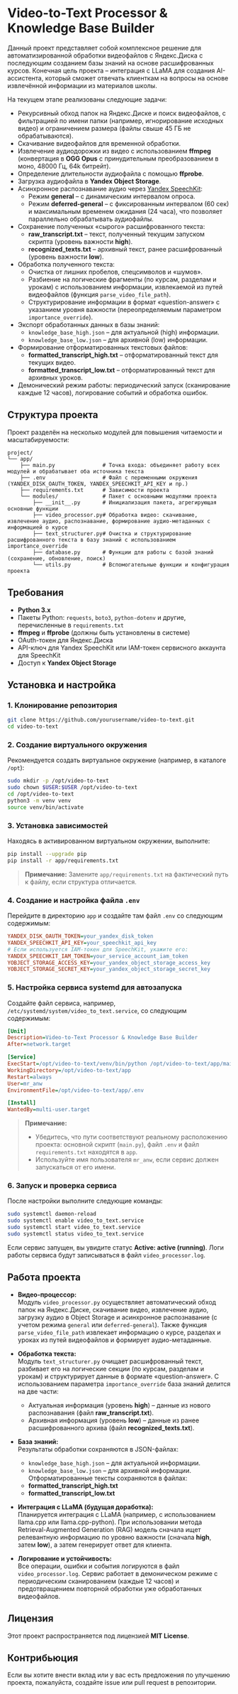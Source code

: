 # Video-to-Text Processor & Knowledge Base Builder

Данный проект представляет собой комплексное решение для автоматизированной обработки видеофайлов с Яндекс.Диска с последующим созданием базы знаний на основе расшифрованных курсов. Конечная цель проекта – интеграция с LLaMA для создания AI-ассистента, который сможет отвечать клиенткам на вопросы на основе извлечённой информации из материалов школы.

На текущем этапе реализованы следующие задачи:
- Рекурсивный обход папок на Яндекс.Диске и поиск видеофайлов, с фильтрацией по имени папки (например, игнорирование исходных видео) и ограничением размера (файлы свыше 45 ГБ не обрабатываются).
- Скачивание видеофайлов для временной обработки.
- Извлечение аудиодорожки из видео с использованием **ffmpeg** (конвертация в **OGG Opus** с принудительным преобразованием в моно, 48000 Гц, 64k битрейт).
- Определение длительности аудиофайла с помощью **ffprobe**.
- Загрузка аудиофайла в **Yandex Object Storage**.
- Асинхронное распознавание аудио через [Yandex SpeechKit](https://cloud.yandex.ru/services/speechkit):
  - Режим **general** – с динамическим интервалом опроса.
  - Режим **deferred-general** – с фиксированным интервалом (60 сек) и максимальным временем ожидания (24 часа), что позволяет параллельно обрабатывать аудиофайлы.
- Сохранение полученных «сырого» расшифрованного текста:
  - **raw_transcript.txt** – текст, полученный текущим запуском скрипта (уровень важности **high**).
  - **recognized_texts.txt** – архивный текст, ранее расшифрованный (уровень важности **low**).
- Обработка полученного текста:
  - Очистка от лишних пробелов, спецсимволов и «шумов».
  - Разбиение на логические фрагменты (по курсам, разделам и урокам) с использованием информации, извлекаемой из путей видеофайлов (функция `parse_video_file_path`).
  - Структурирование информации в формат «question-answer» с указанием уровня важности (переопределяемым параметром `importance_override`).
- Экспорт обработанных данных в базы знаний:
  - `knowledge_base_high.json` – для актуальной (high) информации.
  - `knowledge_base_low.json` – для архивной (low) информации.
- Формирование отформатированных текстовых файлов:
  - **formatted_transcript_high.txt** – отформатированный текст для текущих видео.
  - **formatted_transcript_low.txt** – отформатированный текст для архивных уроков.
- Демонический режим работы: периодический запуск (сканирование каждые 12 часов), логирование событий и обработка ошибок.

## Структура проекта

Проект разделён на несколько модулей для повышения читаемости и масштабируемости:

```
project/
└── app/
    ├── main.py               # Точка входа: объединяет работу всех модулей и обрабатывает оба источника текста
    ├── .env                  # Файл с переменными окружения (YANDEX_DISK_OAUTH_TOKEN, YANDEX_SPEECHKIT_API_KEY и пр.)
    ├── requirements.txt      # Зависимости проекта
    └── modules/              # Пакет с основными модулями проекта
        ├── __init__.py       # Инициализация пакета, агрегирующая основные функции
        ├── video_processor.py# Обработка видео: скачивание, извлечение аудио, распознавание, формирование аудио-метаданных с информацией о курсе
        ├── text_structurer.py# Очистка и структурирование расшифрованного текста в базу знаний с использованием importance_override
        ├── database.py       # Функции для работы с базой знаний (сохранение, обновление, поиск)
        └── utils.py          # Вспомогательные функции и конфигурация проекта
```

## Требования

- **Python 3.x**
- Пакеты Python: `requests`, `boto3`, `python-dotenv` и другие, перечисленные в `requirements.txt`
- **ffmpeg** и **ffprobe** (должны быть установлены в системе)
- OAuth-токен для Яндекс.Диска
- API-ключ для Yandex SpeechKit или IAM-токен сервисного аккаунта для SpeechKit
- Доступ к **Yandex Object Storage**

## Установка и настройка

### 1. Клонирование репозитория

```bash
git clone https://github.com/yourusername/video-to-text.git
cd video-to-text
```

### 2. Создание виртуального окружения

Рекомендуется создать виртуальное окружение (например, в каталоге `/opt`):

```bash
sudo mkdir -p /opt/video-to-text
sudo chown $USER:$USER /opt/video-to-text
cd /opt/video-to-text
python3 -m venv venv
source venv/bin/activate
```

### 3. Установка зависимостей

Находясь в активированном виртуальном окружении, выполните:

```bash
pip install --upgrade pip
pip install -r app/requirements.txt
```

> **Примечание:** Замените `app/requirements.txt` на фактический путь к файлу, если структура отличается.

### 4. Создание и настройка файла `.env`

Перейдите в директорию `app` и создайте там файл `.env` со следующим содержимым:

```ini
YANDEX_DISK_OAUTH_TOKEN=your_yandex_disk_token
YANDEX_SPEECHKIT_API_KEY=your_speechkit_api_key
# Если используется IAM-токен для SpeechKit, укажите его:
YANDEX_SPEECHKIT_IAM_TOKEN=your_service_account_iam_token
YOBJECT_STORAGE_ACCESS_KEY=your_yandex_object_storage_access_key
YOBJECT_STORAGE_SECRET_KEY=your_yandex_object_storage_secret_key
```

### 5. Настройка сервиса systemd для автозапуска

Создайте файл сервиса, например, `/etc/systemd/system/video_to_text.service`, со следующим содержимым:

```ini
[Unit]
Description=Video-to-Text Processor & Knowledge Base Builder
After=network.target

[Service]
ExecStart=/opt/video-to-text/venv/bin/python /opt/video-to-text/app/main.py
WorkingDirectory=/opt/video-to-text/app
Restart=always
User=mr_anw
EnvironmentFile=/opt/video-to-text/app/.env

[Install]
WantedBy=multi-user.target
```

> **Примечание:**
> - Убедитесь, что пути соответствуют реальному расположению проекта: основной скрипт (`main.py`), файл `.env` и файл `requirements.txt` находятся в `app`.
> - Используйте имя пользователя `mr_anw`, если сервис должен запускаться от его имени.

### 6. Запуск и проверка сервиса

После настройки выполните следующие команды:

```bash
sudo systemctl daemon-reload
sudo systemctl enable video_to_text.service
sudo systemctl start video_to_text.service
sudo systemctl status video_to_text.service
```

Если сервис запущен, вы увидите статус **Active: active (running)**. Логи работы сервиса будут записываться в файл `video_processor.log`.

## Работа проекта

- **Видео-процессор:**  
  Модуль `video_processor.py` осуществляет автоматический обход папок на Яндекс.Диске, скачивание видео, извлечение аудио, загрузку аудио в Object Storage и асинхронное распознавание (с учетом режима `general` или `deferred-general`). Также функция `parse_video_file_path` извлекает информацию о курсе, разделах и уроках из путей видеофайлов и формирует аудио-метаданные.

- **Обработка текста:**  
  Модуль `text_structurer.py` очищает расшифрованный текст, разбивает его на логические секции (по курсам, разделам и урокам) и структурирует данные в формате «question-answer». С использованием параметра `importance_override` база знаний делится на две части:
  - Актуальная информация (уровень **high**) – данные из нового распознавания (файл **raw_transcript.txt**).
  - Архивная информация (уровень **low**) – данные из ранее расшифрованного архива (файл **recognized_texts.txt**).

- **База знаний:**  
  Результаты обработки сохраняются в JSON-файлах:
  - `knowledge_base_high.json` – для актуальной информации.
  - `knowledge_base_low.json` – для архивной информации.
  Отформатированные тексты сохраняются в файлах:
  - **formatted_transcript_high.txt**
  - **formatted_transcript_low.txt**

- **Интеграция с LLaMA (будущая доработка):**  
  Планируется интеграция с LLaMA (например, с использованием llama.cpp или llama.cpp-python). При использовании метода Retrieval-Augmented Generation (RAG) модель сначала ищет релевантную информацию по уровню важности (сначала **high**, затем **low**), а затем генерирует ответ для клиента.

- **Логирование и устойчивость:**  
  Все операции, ошибки и события логируются в файл `video_processor.log`. Сервис работает в демоническом режиме с периодическим сканированием (каждые 12 часов) и предотвращением повторной обработки уже обработанных видеофайлов.

## Лицензия

Этот проект распространяется под лицензией **MIT License**.

## Контрибьюция

Если вы хотите внести вклад или у вас есть предложения по улучшению проекта, пожалуйста, создайте issue или pull request в репозитории.